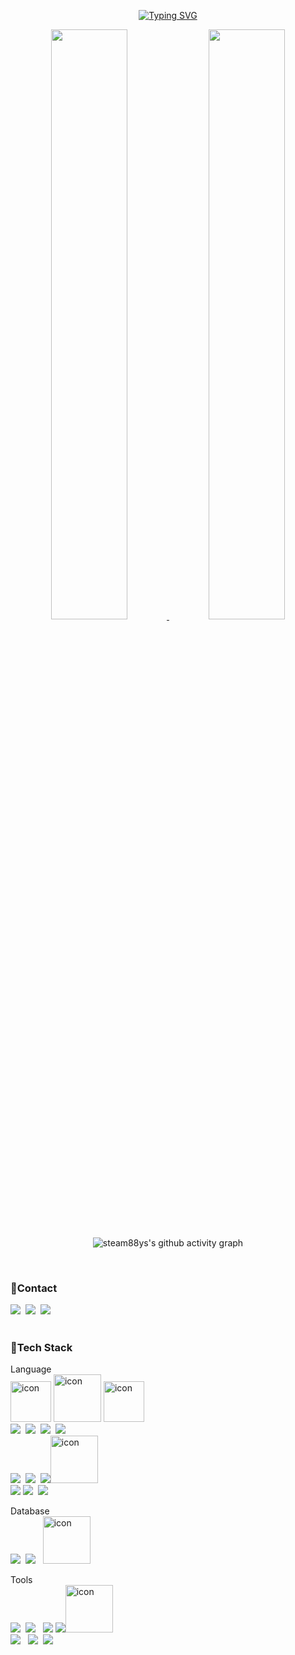 <div align="center">

[![Typing SVG](https://readme-typing-svg.herokuapp.com?color=FF5675&size=50ultiline=true&width=600&height=80&lines=Welcome+To+My+Github)](https://git.io/typing-svg)

  <a href="https://github.com/anuraghazra/github-readme-stats">
  <img src="https://github-readme-stats.vercel.app/api?username=steam88ys&show_icons=true&theme=dracula&hide_border=true&bg_color=111111&icon_color=FF5675&text_color=FFFFFF" width=49.2% />
</a> 

<a href="https://github.com/denvercoder1/github-readme-streak-stats">
  <img src="http://github-readme-streak-stats.herokuapp.com?user=steam88ys&theme=radical&background=111111&ring=FF5675&fire=FF5675&sideNums=FF5675&currStreakNum=FF5675&sideLabels=FFFFFF&currStreakLabel=FF5675&dates=FF5675&hide_border=true" width=49.2% />
</a>
  
![steam88ys's github activity graph](https://github-readme-activity-graph.cyclic.app/graph?username=steam88ys&theme=high-contrast)
  
</div>

<br>
<h3>🚩Contact</h3>
<a href="https://www.notion.so/Kim-yunseo-cc7fff526bcf437eaf7b1a720a0aa4e4"><img src="https://img.shields.io/badge/Notion-000000?style=flat-square&logo=Notion&logoColor=white"/></a>
&nbsp;<a href="https://www.instagram.com/ycoshia/" target="_blank"><img src="https://img.shields.io/badge/instagram-E4405F?style=flat-square&logo=instagram&logoColor=white" ></a>
&nbsp;<a href="https://velog.io/@steam88ys" target="_blank"><img src="https://img.shields.io/badge/velog-20C997?style=flat-square&logo=velog&logoColor=white" ></a><br><br>

<h3>🚩Tech Stack</h3>

Language<br>
<img src="https://techstack-generator.vercel.app/java-icon.svg" alt="icon" width="65" height="65" />
<img src="https://techstack-generator.vercel.app/cpp-icon.svg" alt="icon" width="76" height="76" />
<img src="https://techstack-generator.vercel.app/react-icon.svg" alt="icon" width="65" height="65" /><br>
<img src="https://img.shields.io/badge/JAVA-007396?style=flat-square&logo=java&logoColor=white">
&nbsp;<img src="https://img.shields.io/badge/c-%2300599C.svg?style=flat-square&logo=c&logoColor=white">
&nbsp;<img src="https://img.shields.io/badge/c++-00599C?style=flat-square&logo=c%2B%2B&logoColor=white"/>
&nbsp;<img src="https://img.shields.io/badge/React-61DAFB?style=flat-square&logo=React&logoColor=black"/> <br>
<img src="https://img.shields.io/badge/HTML5-E34F26?style=flat-square&logo=HTML5&logoColor=white">
&nbsp;<img src="https://img.shields.io/badge/CSS3-1572B6?style=flat-square&logo=css3&logoColor=white=white">
&nbsp;<img src="https://img.shields.io/badge/JavaScript-F7DF1E?style=flat-square&logo=JavaScript&logoColor=white"/><img src="https://techstack-generator.vercel.app/js-icon.svg" alt="icon" width="76" height="76" /><br>
<img src="https://img.shields.io/badge/PHP-777BB4?style=flat-square&logo=PHP&logoColor=white"/> 
<img src="https://img.shields.io/badge/spring-6DB33F?style=flat-square&logo=spring&logoColor=white"> 
&nbsp;<img src="https://img.shields.io/badge/node.js-339933?style=flat-square&logo=Node.js&logoColor=white">

Database<br>
<img src="https://img.shields.io/badge/oracle-F80000?style=flat-square&logo=oracle&logoColor=white">&nbsp;
<img src="https://img.shields.io/badge/MySQL-4479A1?style=flat-square&logo=MySQL&logoColor=white"/>&nbsp;&nbsp;
<img src="https://techstack-generator.vercel.app/mysql-icon.svg" alt="icon" width="76" height="76" />

Tools<br>
<img src="https://img.shields.io/badge/Eclipse-FE7A16?style=flat-square&logo=Eclipse&logoColor=white">&nbsp;
<img src="https://img.shields.io/badge/IntelliJ-000000?style=flat-square&logo=IntelliJ IDEA&logoColor=white"> &nbsp;
<img src="https://img.shields.io/badge/Android Studio-3DDC84?style=flat-square&logo=Android&logoColor=white"> 
<img src="https://img.shields.io/badge/github-181717?style=flat-square&logo=github&logoColor=white"><img src="https://techstack-generator.vercel.app/github-icon.svg" alt="icon" width="76" height="76" /><br>
<img src="https://img.shields.io/badge/Visual Studio Code-007ACC?style=flat-square&logo=VScode&logoColor=white"> &nbsp;
<img src="https://img.shields.io/badge/Visual Studio-5C2D91?style=flat-square&logo=Visual Studio&logoColor=white">&nbsp;
<img src="https://img.shields.io/badge/Bootstrap-7952B3?style=flat-square&logo=Bootstrap&logoColor=white">
    

<br>

